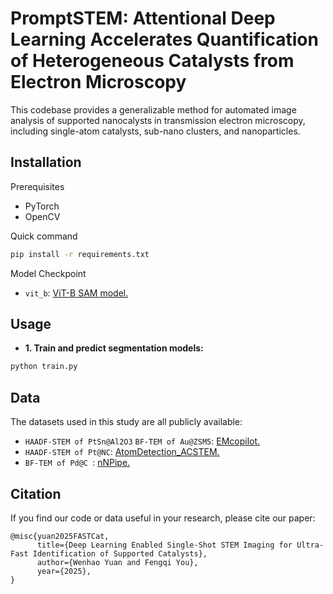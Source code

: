 # PromptSTEM: Attentional Deep Learning Accelerates Quantification of Heterogeneous Catalysts from Electron Microscopy
This codebase provides a generalizable method for automated image analysis of supported nanocalysts in transmission electron microscopy, including single-atom catalysts, sub-nano clusters, and nanoparticles.

##  Installation
Prerequisites
- PyTorch
- OpenCV
  
Quick command
```bash
pip install -r requirements.txt
```
Model Checkpoint
- `vit_b`: [ViT-B SAM model.](https://dl.fbaipublicfiles.com/segment_anything/sam_vit_b_01ec64.pth)


## Usage

- **1. Train and predict segmentation models:**
```bash
python train.py
```
## Data
The datasets used in this study are all publicly available:
- `HAADF-STEM of PtSn@Al2O3` `BF-TEM of Au@ZSM5`: [EMcopilot.](https://zenodo.org/records/14994375)
- `HAADF-STEM of Pt@NC`: [AtomDetection_ACSTEM.](https://github.com/HPAI-BSC/AtomDetection_ACSTEM)
- `BF-TEM of Pd@C `: [nNPipe.](https://doi.org/10.5281/zenodo.7024893)
  
## Citation
If you find our code or data useful in your research, please cite our paper:
```
@misc{yuan2025FASTCat,
      title={Deep Learning Enabled Single-Shot STEM Imaging for Ultra-Fast Identification of Supported Catalysts}, 
      author={Wenhao Yuan and Fengqi You},
      year={2025},
}
```

